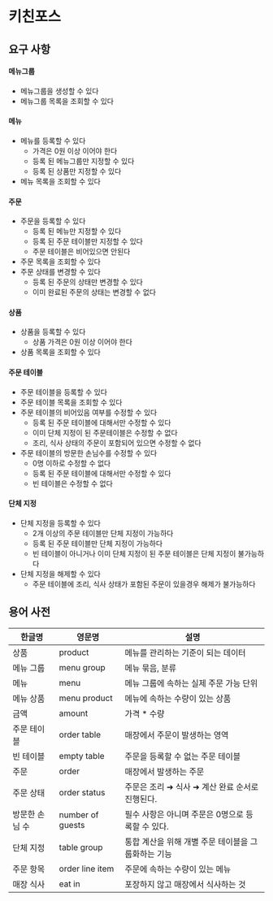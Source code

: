 # 키친포스

## 요구 사항

#### 메뉴그룹
* 메뉴그룹을 생성할 수 있다
* 메뉴그룹 목록을 조회할 수 있다

#### 메뉴
* 메뉴를 등록할 수 있다
  * 가격은 0원 이상 이어야 한다
  * 등록 된 메뉴그룹만 지정할 수 있다
  * 등록 된 상품만 지정할 수 있다
* 메뉴 목록을 조회할 수 있다

#### 주문
* 주문을 등록할 수 있다
  * 등록 된 메뉴만 지정할 수 있다
  * 등록 된 주문 테이블만 지정할 수 있다
  * 주문 테이블은 비어있으면 안된다
* 주문 목록을 조회할 수 있다
* 주문 상태를 변경할 수 있다
  * 등록 된 주문의 상태만 변경할 수 있다
  * 이미 완료된 주문의 상태는 변경할 수 없다

#### 상품
* 상품을 등록할 수 있다
  * 상품 가격은 0원 이상 이어야 한다
* 상품 목록을 조회할 수 있다

#### 주문 테이블
* 주문 테이블을 등록할 수 있다
* 주문 테이블 목록을 조회할 수 있다
* 주문 테이블의 비어있음 여부를 수정할 수 있다
  * 등록 된 주문 테이블에 대해서만 수정할 수 있다
  * 이미 단체 지정이 된 주문테이블은 수정할 수 없다
  * 조리, 식사 상태의 주문이 포함되어 있으면 수정할 수 없다
* 주문 테이블의 방문한 손님수를 수정할 수 있다
  * 0명 이하로 수정할 수 없다
  * 등록 된 주문 테이블에 대해서만 수정할 수 있다
  * 빈 테이블은 수정할 수 없다

#### 단체 지정
* 단체 지정을 등록할 수 있다
  * 2개 이상의 주문 테이블만 단체 지정이 가능하다
  * 등록 된 주문 테이블만 단체 지정이 가능하다
  * 빈 테이블이 아니거나 이미 단체 지정이 된 주문 테이블은 단체 지정이 불가능하다
* 단체 지정을 해제할 수 있다
  * 주문 테이블에 조리, 식사 상태가 포함된 주문이 있을경우 해제가 불가능하다
    
## 용어 사전

| 한글명 | 영문명 | 설명 |
| --- | --- | --- |
| 상품 | product | 메뉴를 관리하는 기준이 되는 데이터 |
| 메뉴 그룹 | menu group | 메뉴 묶음, 분류 |
| 메뉴 | menu | 메뉴 그룹에 속하는 실제 주문 가능 단위 |
| 메뉴 상품 | menu product | 메뉴에 속하는 수량이 있는 상품 |
| 금액 | amount | 가격 * 수량 |
| 주문 테이블 | order table | 매장에서 주문이 발생하는 영역 |
| 빈 테이블 | empty table | 주문을 등록할 수 없는 주문 테이블 |
| 주문 | order | 매장에서 발생하는 주문 |
| 주문 상태 | order status | 주문은 조리 ➜ 식사 ➜ 계산 완료 순서로 진행된다. |
| 방문한 손님 수 | number of guests | 필수 사항은 아니며 주문은 0명으로 등록할 수 있다. |
| 단체 지정 | table group | 통합 계산을 위해 개별 주문 테이블을 그룹화하는 기능 |
| 주문 항목 | order line item | 주문에 속하는 수량이 있는 메뉴 |
| 매장 식사 | eat in | 포장하지 않고 매장에서 식사하는 것 |
